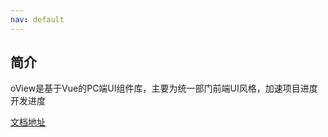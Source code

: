 ```yaml
---
nav: default
---
```


## 简介

oView是基于Vue的PC端UI组件库，主要为统一部门前端UI风格，加速项目进度开发进度

<a href="https://chen8ih.github.io/oView/#/">文档地址</a>
